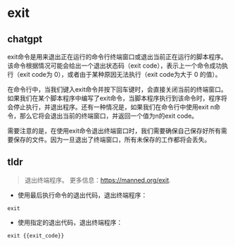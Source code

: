 # exit 
## chatgpt 
exit命令是用来退出正在运行的命令行终端窗口或退出当前正在运行的脚本程序。该命令根据情况可能会给出一个退出状态码（exit code），表示上一个命令成功执行（exit code为 0），或者由于某种原因无法执行（exit code为大于 0 的值）。

在命令行中，当我们键入exit命令并按下回车键时，会直接关闭当前的终端窗口。如果我们在某个脚本程序中编写了exit命令，当脚本程序执行到该命令时，程序将会停止执行，并退出程序。还有一种情况是，如果我们在命令行中使用exit n命令，那么它将会退出当前的终端窗口，并返回一个值为n的exit code。

需要注意的是，在使用exit命令退出终端窗口时，我们需要确保自己保存好所有需要保存的文件。因为一旦退出了终端窗口，所有未保存的工作都将会丢失。 

## tldr 
 
> 退出终端程序。
> 更多信息：<https://manned.org/exit>.

- 使用最后执行命令的退出代码，退出终端程序：

`exit`

- 使用指定的退出代码，退出终端程序：

`exit {{exit_code}}`
